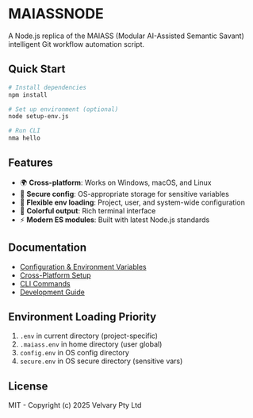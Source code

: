 # MAIASSNODE

A Node.js replica of the MAIASS (Modular AI-Assisted Semantic Savant) intelligent Git workflow automation script.

## Quick Start

```bash
# Install dependencies
npm install

# Set up environment (optional)
node setup-env.js

# Run CLI
nma hello
```

## Features

- 🌍 **Cross-platform**: Works on Windows, macOS, and Linux
- 🔐 **Secure config**: OS-appropriate storage for sensitive variables
- 📁 **Flexible env loading**: Project, user, and system-wide configuration
- 🎨 **Colorful output**: Rich terminal interface
- ⚡ **Modern ES modules**: Built with latest Node.js standards

## Documentation

- [Configuration & Environment Variables](./configuration.md)
- [Cross-Platform Setup](./setup.md)
- [CLI Commands](./commands.md)
- [Development Guide](./development.md)

## Environment Loading Priority

1. `.env` in current directory (project-specific)
2. `.maiass.env` in home directory (user global)
3. `config.env` in OS config directory
4. `secure.env` in OS secure directory (sensitive vars)

## License

MIT - Copyright (c) 2025 Velvary Pty Ltd